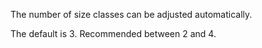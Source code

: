 The number of size classes can be adjusted automatically.

The default is 3. Recommended between 2 and 4.
